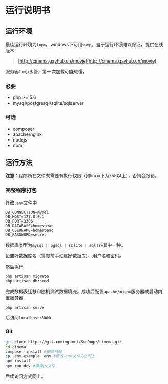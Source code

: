 # 运行说明书

## 运行环境
最佳运行环境为`lnpm`，windows下可用`wamp`。鉴于运行环境难以保证，提供在线版本

> [http://cinema.gayhub.cn/movie](http://cinema.gayhub.cn/movie)

服务器1m小水管，第一次加载可能较慢。

### 必要
- php >= 5.6
- mysql/postgresql/sqlite/sqlserver

### 可选
- composer
- apache/nginx
- nodejs
- npm

## 运行方法

**注意**：程序所在文件夹需要有执行权限（如linux下为755以上），否则会报错。

### 完整程序打包
修改`.env`文件中

```
DB_CONNECTION=mysql
DB_HOST=127.0.0.1
DB_PORT=3306
DB_DATABASE=homestead
DB_USERNAME=homestead
DB_PASSWORD=secret
```

数据库类型为`mysql | pgsql | sqlite | sqlsrv`其中一种。

设置好数据库名（需提前手动建好数据库）、用户名和密码。

然后执行
```bash
php artisan migrate
php artisan db:seed
```
完成数据表迁移和随机测试数据填充。成功后配置`apache/nignx`服务器或启动内置服务器

```
php artisan serve
```
后访问`localhost:8000`

### Git

```bash
git clone https://git.coding.net/SunDoge/cinema.git
cd cinema
composer install #安装依赖
cp .env.example .env #修改.env文件方法同上
npm install
npm run dev #编译js文件
```

后续访问方式同上。

